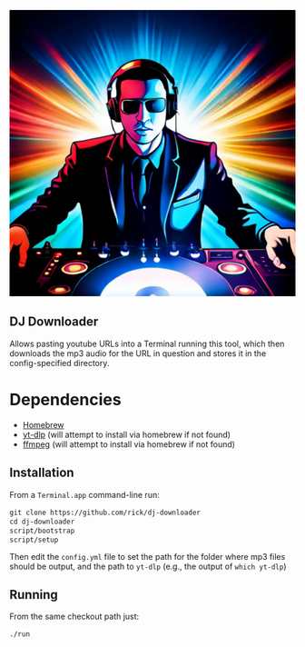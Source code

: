 ![](./images/dj.png)

## DJ Downloader

Allows pasting youtube URLs into a Terminal running this tool, which then downloads the mp3 audio for the URL in question and stores it in the config-specified directory.

# Dependencies

 - [Homebrew](https://brew.sh/)
 - [yt-dlp](https://github.com/yt-dlp/yt-dlp) (will attempt to install via homebrew if not found)
 - [ffmpeg](https://ffmpeg.org/) (will attempt to install via homebrew if not found)

## Installation

From a `Terminal.app` command-line run:

```
git clone https://github.com/rick/dj-downloader
cd dj-downloader
script/bootstrap
script/setup
```

Then edit the `config.yml` file to set the path for the folder where mp3 files should be output, and the path to `yt-dlp` (e.g., the output of `which yt-dlp`)

## Running

From the same checkout path just:

```
./run
```
